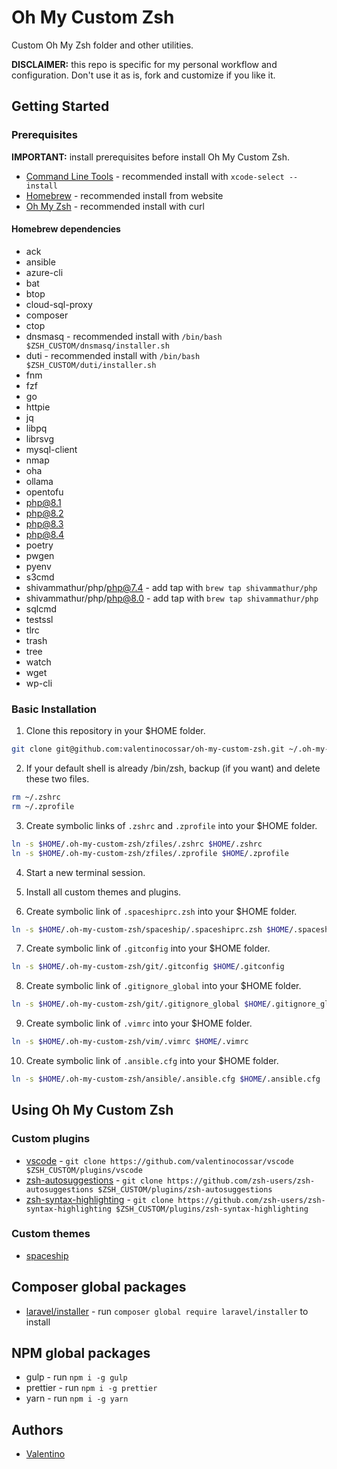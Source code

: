 # Oh My Custom Zsh

Custom Oh My Zsh folder and other utilities.

**DISCLAIMER:** this repo is specific for my personal workflow and configuration. Don't use it as is, fork and customize if you like it.

## Getting Started

### Prerequisites

**IMPORTANT:** install prerequisites before install Oh My Custom Zsh.

- [Command Line Tools](https://developer.apple.com/xcode/features) - recommended install with `xcode-select --install`
- [Homebrew](https://brew.sh/index_it.html) - recommended install from website
- [Oh My Zsh](https://github.com/robbyrussell/oh-my-zsh) - recommended install with curl

#### Homebrew dependencies

- ack
- ansible
- azure-cli
- bat
- btop
- cloud-sql-proxy
- composer
- ctop
- dnsmasq - recommended install with `/bin/bash $ZSH_CUSTOM/dnsmasq/installer.sh`
- duti - recommended install with `/bin/bash $ZSH_CUSTOM/duti/installer.sh`
- fnm
- fzf
- go
- httpie
- jq
- libpq
- librsvg
- mysql-client
- nmap
- oha
- ollama
- opentofu
- php@8.1
- php@8.2
- php@8.3
- php@8.4
- poetry
- pwgen
- pyenv
- s3cmd
- shivammathur/php/php@7.4 - add tap with `brew tap shivammathur/php`
- shivammathur/php/php@8.0 - add tap with `brew tap shivammathur/php`
- sqlcmd
- testssl
- tlrc
- trash
- tree
- watch
- wget
- wp-cli

### Basic Installation

1. Clone this repository in your \$HOME folder.

```sh
git clone git@github.com:valentinocossar/oh-my-custom-zsh.git ~/.oh-my-custom-zsh
```

2. If your default shell is already /bin/zsh, backup (if you want) and delete these two files.

```sh
rm ~/.zshrc
rm ~/.zprofile
```

3. Create symbolic links of `.zshrc` and `.zprofile` into your \$HOME folder.

```sh
ln -s $HOME/.oh-my-custom-zsh/zfiles/.zshrc $HOME/.zshrc
ln -s $HOME/.oh-my-custom-zsh/zfiles/.zprofile $HOME/.zprofile
```

4. Start a new terminal session.

5. Install all custom themes and plugins.

6. Create symbolic link of `.spaceshiprc.zsh` into your \$HOME folder.

```sh
ln -s $HOME/.oh-my-custom-zsh/spaceship/.spaceshiprc.zsh $HOME/.spaceshiprc.zsh
```

7. Create symbolic link of `.gitconfig` into your \$HOME folder.

```sh
ln -s $HOME/.oh-my-custom-zsh/git/.gitconfig $HOME/.gitconfig
```

8. Create symbolic link of `.gitignore_global` into your \$HOME folder.

```sh
ln -s $HOME/.oh-my-custom-zsh/git/.gitignore_global $HOME/.gitignore_global
```

9. Create symbolic link of `.vimrc` into your \$HOME folder.

```sh
ln -s $HOME/.oh-my-custom-zsh/vim/.vimrc $HOME/.vimrc
```

10. Create symbolic link of `.ansible.cfg` into your \$HOME folder.

```sh
ln -s $HOME/.oh-my-custom-zsh/ansible/.ansible.cfg $HOME/.ansible.cfg
```

## Using Oh My Custom Zsh

### Custom plugins

- [vscode](https://github.com/valentinocossar/vscode) - `git clone https://github.com/valentinocossar/vscode $ZSH_CUSTOM/plugins/vscode`
- [zsh-autosuggestions](https://github.com/zsh-users/zsh-autosuggestions) - `git clone https://github.com/zsh-users/zsh-autosuggestions $ZSH_CUSTOM/plugins/zsh-autosuggestions`
- [zsh-syntax-highlighting](https://github.com/zsh-users/zsh-syntax-highlighting) - `git clone https://github.com/zsh-users/zsh-syntax-highlighting $ZSH_CUSTOM/plugins/zsh-syntax-highlighting`

### Custom themes

- [spaceship](https://github.com/denysdovhan/spaceship-zsh-theme)

## Composer global packages

- [laravel/installer](https://laravel.com/docs/8.x/installation) - run `composer global require laravel/installer` to install

## NPM global packages

- gulp - run `npm i -g gulp`
- prettier - run `npm i -g prettier`
- yarn - run `npm i -g yarn`

## Authors

- [Valentino](https://github.com/valentinocossar)
